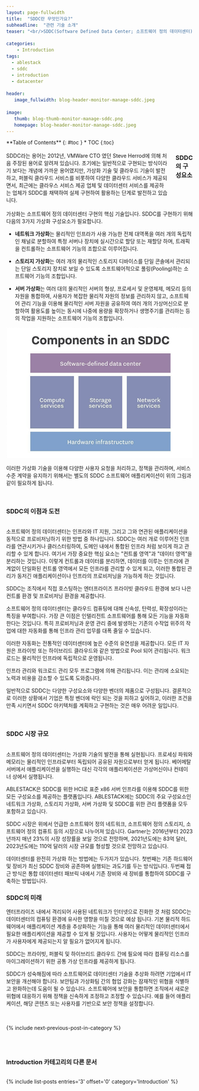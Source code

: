 ```yaml
---
layout: page-fullwidth
title:  "SDDC란 무엇인가요?"
subheadline:  "관련 기술 소개"
teaser: "<br/>SDDC(Software Defined Data Center; 소프트웨어 정의 데이터센터)는 네트워킹, 스토리지, CPU 및 보안과 같은 모든 인프라 요소가 가상화 되어 서비스로 제공되는 인프라입니다. 배포, 운영, 프로비저닝 및 구성은 하드웨어로부터 분리되어 소프트웨어를 통해 이루어집니다. 이러한 기능은 모두 소프트웨어 인텔리전스를 통해 구현됩니다. "

categories:
    - Introduction
tags:
  - ablestack
  - sddc
  - introduction
  - datacenter

header:
   image_fullwidth: blog-header-monitor-manage-sddc.jpeg

image:
   thumb: blog-thumb-monitor-manage-sddc.png
   homepage: blog-header-monitor-manage-sddc.jpeg
---
```


<div class="row">
<div class="medium-4 medium-push-8 columns" markdown="1">
  <div class="panel radius" markdown="1">
  **Table of Contents**
  {: #toc }
  *  TOC
  {:toc}
  </div>
</div><!-- /.medium-4.columns -->

<div class="medium-8 medium-pull-4 columns" markdown="1">
<br/>
SDDC라는 용어는 2012년, VMWare CTO 였던 Steve Herrod에 의해 처음 주장된 용어로 알려져 있습니다. 초기에는 일반적으로 구현되는 방식이라기 보다는 개념에 가까운 용어였지만, 가상화 기술 및 클라우드 기술이 발전하고, 퍼블릭 클라우드 서비스를 비롯하여 다양한 클라우드 서비스가 제공되면서, 최근에는 클라우스 서비스 제공 업체 및 데이터센터 서비스를 제공하는 업체가 SDDC를 채택하여 실제 구현하여 활용하는 단계로 발전하고 있습니다. 

### SDDC의 구성요소
</div>
</div>

<br/>
가상화는 소프트웨어 정의 데이터센터 구현의 핵심 기술입니다. SDDC를 구현하기 위해 다음의 3가지 가상화 구성요소가 필요합니다. 

  - **네트워크 가상화**는 물리적인 인프라가 사용 가능한 전체 대역폭을 여러 개의 독립적인 채널로 분할하여 특정 서버나 장치에 실시간으로 할당 또는 재할당 하며, 트래픽을 컨트롤하는 소프트웨어 기능의 조합으로 이루어집니다. 

  - **스토리지 가상화**는 여러 개의 물리적인 스토리지 디바이스를 단일 콘솔에서 관리되는 단일 스토리지 장치로 보일 수 있도록 소프트웨어적으로 풀링(Pooling)하는 소프트웨어 기능의 조합입니다. 

  - **서버 가상화**는 여러 대의 물리적인 서버의 형상, 프로세서 및 운영체제, 메모리 등의 자원을 통합하여, 사용자가 복잡한 물리적 자원의 정보를 관리하지 않고, 소프트웨어 관리 기능을 이용해 물리적인 서버 자원을 공유하여 여러 개의 가상머신으로 분할하여 활용도를 높이는 동시에 나중에 용량을 확장하거나 생명주기를 관리하는 등의 작업을 지원하는 소프트웨어 기능의 조합입니다. 

<div class="row" style="text-align: center;">
   <img src="/images/sddc-components.png">
</div>

이러한 가상화 기술을 이용해 다양한 사용자 요청을 처리하고, 정책을 관리하며, 서비스 수준 계약을 유지하기 위해서는 별도의 SDDC 소프트웨어 애플리케이션이 위의 그림과 같이 필요하게 됩니다. 

<br/>

### SDDC의 이점과 도전
<br/>
소프트웨어 정의 데이터센터는 인프라와 IT 지원, 그리고 그와 연관된 애플리케이션을 동적으로 프로비저닝하기 위한 방법 중 하나입니다. SDDC는 여러 개로 이루어진 인프라를 연관시키거나 클러스터링하여, 도메인 내에서 통합된 인프라 처럼 보이게 하고 관리할 수 있게 합니다. 여기서 가장 중요한 핵심 요소는 "컨트롤 영역"과 "데이터 영역"을 분리하는 것입니다. 이렇게 컨트롤과 데이터를 분리하면, 데이터를 이루는 인프라에 관계없이 단일화된 컨트롤 영역에서 모든 인프라를 관리할 수 있게 되고, 이러한 통합된 관리가 동저긴 애플리케이션이나 인프라의 프로비저닝을 가능하게 하는 것입니다. 

SDDC는 조직에서 직접 호스팅하는 엔터프라이즈 프라이빗 클라우드 환경에 보다 나은 컨트롤 환경 및 프로비저닝 환경을 제공합니다. 

소프트웨어 정의 데이터센터는 클라우드 컴퓨팅에 대해 신속성, 탄력성, 확장성이라는 특징을 부여합니다. 가장 큰 이점은 인텔리전트 소프트웨어를 통해 모든 기능을 자동화 한다는 것입니다. 특히 프로비저닝과 운영 관리 중에 발생하는 기존의 수작업 위주의 작업에 대한 자동화를 통해 인프라 관리 업무를 대폭 줄일 수 있습니다. 

이러한 자동화는 전통적인 데이터센터에 높은 수준의 유연성을 제공합니다. 모든 IT 자원은 프라이빗 또는 하이브리드 클라우드와 같은 방법으로 Pool 되어 관리됩니다. 워크로드는 물리적인 인프라에 독립적으로 운영됩니다. 

인프라 관리와 워크로드 관리 모두 프로그램에 의해 관리됩니다. 이는 관리에 소요되는 노력과 비용을 감소할 수 있도록 도와줍니다. 

일반적으로 SDDC는 다양한 구성요소와 다양한 벤더의 제품으로 구성됩니다. 결론적으로 이러한 상황에서 기업은 특정 벤더에 락인 되는 것을 피하고 싶어하고, 이러한 조건을 만족 시키면서 SDDC 아키텍처를 계획하고 구현하는 것은 매우 어려운 일입니다. 

<br/>

### SDDC 시장 규모
<br/>
소프트웨어 정의 데이터센터는 가상화 기술의 발전을 통해 실현됩니다. 프로세싱 파워와 메모리는 물리적인 인프라로부터 독립되어 공유된 자원으로부터 얻게 됩니다. 베어메탈 서버에서 애플리케이션을 실행하는 대신 각각의 애플리케이션은 가상머신이나 컨테이너 상에서 실행됩니다. 

ABLESTACK은 SDDC를 위한 HCI로 표준 x86 서버 인프라를 이용해 SDDC를 위한 모든 구성요소를 제공하는 플랫폼입니다. ABLESTACK에는 SDDC의 주요 구성요소인 네트워크 가상화, 스토리지 가상화, 서버 가상화 및 SDDC를 위한 관리 플랫폼을 모두 포함하고 있습니다. 

SDDC 시장은 위에서 언급한 소프트웨어 정의 네트워크, 소프트웨어 정의 스토리지, 소프트웨어 정의 컴퓨트 등의 시장으로 나누어져 있습니다. Gartner는 2016년부터 2023년까지 매년 23%의 시장 성장률을 보일 것으로 전망하며, 2021년도에는 83억 달러, 2023년도에는 110억 달러의 시장 규모를 형성할 것으로 전망하고 있습니다. 

데이터센터를 완전히 가상화 하는 방법에는 두가지가 있습니다. 첫번째는 기존 하드웨어 및 장비가 최신 SDDC 장비와 공존하며 실행되는 과도기를 두는 방식입니다. 두번째 접근 방식은 통합 데이터센터 패브릭 내에서 기존 장비와 새 장비를 통합하여 SDDC를 구축하는 방법입니다. 

### SDDC의 미래

엔터프라이즈 내에서 격리되어 사용된 네트워크가 인터넷으로 진화한 것 처럼 SDDC는 데이터센터의 컴퓨팅 환경에 유사한 영향을 미칠 것으로 예상 됩니다. 기본 물리적 하드웨어에서 애플리케이션 계층을 추상화하는 기능을 통해 여러 물리적인 데이터센터에서 필요한 애플리케이션을 제공할 수 있게 될 것입니다. 사용자는 어떻게 물리적인 인프라가 사용자에게 제공되는지 알 필요가 없어지게 됩니다. 

SDDC는 프라이빗, 퍼블릭 및 하이브리드 클라우드 간에 필요에 따라 컴퓨팅 리소스를 마이그레이션하기 위한 공통 가상 인프라를 제공하게 됩니다. 

SDDC가 성숙해짐에 따라 소프트웨어로 데이터센터 기술을 추상화 하려면 기업에서 IT 보안을 개선해야 합니다. 보안팀과 가상화팀 간의 협업 강화는 잠재적인 위협을 식별하고 완화하는데 도움이 될 수 있습니다. 소프트웨어에 보안을 통합하면 조직에서 새로운 위협에 대응하기 위해 정책을 신속하게 조정하고 조정할 수 있습니다. 예를 들어 애플리케이션, 해당 콘텐츠 또는 사용자를 기반으로 보안 정책을 설정합니다. 

<br/><br/>
{% include next-previous-post-in-category %}

<br/><br/>
<h3>Introduction 카테고리의 다른 문서</h3>
<br/>
{% include list-posts entries='3' offset='0' category='Introduction' %}